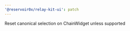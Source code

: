 ```yaml
---
'@reservoir0x/relay-kit-ui': patch
---
```


Reset canonical selection on ChainWidget unless supported
